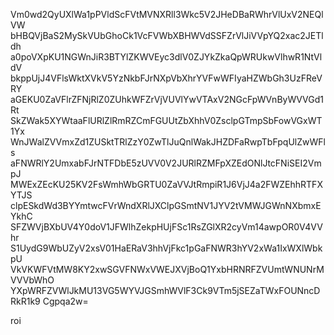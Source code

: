 Vm0wd2QyUXlWa1pPVldScFVtMVNXRll3Wkc5V2JHeDBaRWhrVlUxV2NEQlVW
bHBQVjBaS2MySkVUbGhoCk1VcFVWbXBHWVdSSFZrVlJiVVpYQ2xac2JETldh
a0poVXpKU1NGWnJiR3BTYlZKWVEyc3dlV0ZJYkZkaQpWRUkwVlhwR1NtVldV
bkppUjJ4VFlsWktXVkV5YzNkbFJrNXpVbXhrYVFwWFIyaHZWbGh3UzFReVRY
aGEKU0ZaVFlrZFNjRlZ0ZUhkWFZrVjVUVlYwVTAxV2NGcFpWVnByWVVGd1Rt
SkZWak5XYWtaaFlURlZlRmRZCmFGUUtZbXhhV0ZsclpGTmpSbFowVGxWT1Yx
WnJWalZVVmxZd1ZUSktTRlZzY0ZwTlJuQnlWakJHZDFaRwpTbFpqUlZwWFls
aFNWRlY2UmxabFJrNTFDbE5zUVV0V2JURlRZMFpXZEdONlJtcFNiSEI2VmpJ
MWExZEcKU25KV2FsWmhWbGRTU0ZaVVJtRmpiR1J6VjJ4a2FWZEhhRTFXYTJS
clpESkdWd3BYYmtwcFVrWndXRlJXClpGSmtNV1JYV2tVMWJGWnNXbmxEYkhC
SFZWVjBXbUV4Y0doV1JFWlhZekpHUjFSc1RsZGlXR2cyVm14awpOR0V4VVhr
S1UydG9WbUZyV2xsV01HaERaV3hhVjFkc1pGaFNWR3hYV2xWa1IxWXlWbkpU
VkVKWFVtMW8KY2xwSGVFNWxVWEJXVjBoQ1YxbHRNRFZVUmtWNUNrMVVVbWhO
YXpWRFZVWlJkMU13VG5WYVJGSmhWVlF3Ck9VTm5jSEZaTWxFOUNncDRkR1k9
Cgpqa2w=

roi